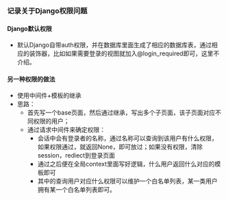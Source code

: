 ### 记录关于Django权限问题

#### Django默认权限
* 默认Django自带auth权限，并在数据库里面生成了相应的数据库表，通过相应的装饰器，比如如果需要登录的视图就加入@login_required即可，这里不介绍。


#### 另一种权限的做法
* 使用中间件+模板的继承
* 思路：
  * 首先写一个base页面，然后通过继承，写出多个子页面，该子页面对应不同权限的用户；
  * 通过请求中间件来确定权限：
    * 会话中会有登录者的名称，通过名称可以查询到该用户有什么权限，如果权限通过，就返回None，即可放过；如果没有权限，清除session，rediect到登录页面
    * 通过之后便在全局context里面写好逻辑，什么用户返回什么对应的模板即可
    * 其中的查询用户对应什么权限可以维护一个白名单列表，某一类用户拥有某一个白名单列表即可。
